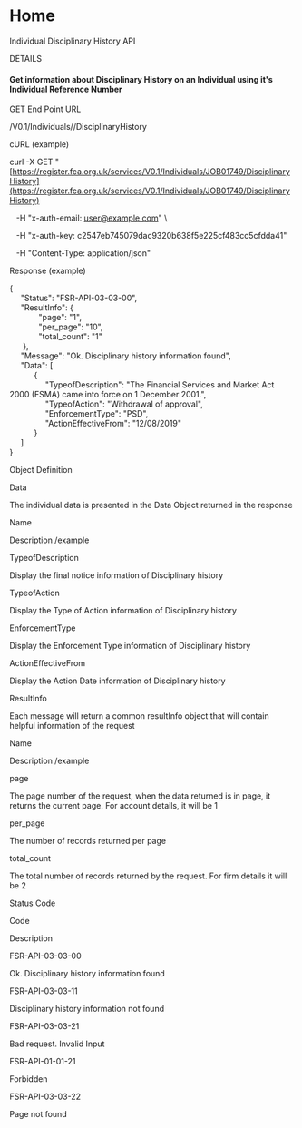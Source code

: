 # Home

Individual Disciplinary History API

  

DETAILS

#### Get information about Disciplinary History on an Individual using it's Individual Reference Number

  

GET End Point URL

/V0.1/Individuals/<IRN>/DisciplinaryHistory

  

cURL (example)

  

curl -X GET "[https://register.fca.org.uk/services/V0.1/Individuals/JOB01749/DisciplinaryHistory](https://register.fca.org.uk/services/V0.1/Individuals/JOB01749/DisciplinaryHistory)

   -H "x-auth-email: [user@example.com](mailto:user@example.com)" \\

   -H "x-auth-key: c2547eb745079dac9320b638f5e225cf483cc5cfdda41"

   -H "Content-Type: application/json"

  

Response (example)

  

{  
     "Status": "FSR-API-03-03-00",  
     "ResultInfo": {  
             "page": "1",  
             "per\_page": "10",  
             "total\_count": "1"  
      },  
     "Message": "Ok. Disciplinary history information found",  
     "Data": \[  
           {  
                "TypeofDescription": "The Financial Services and Market Act 2000 (FSMA) came into force on 1 December 2001.",  
                "TypeofAction": "Withdrawal of approval",  
                "EnforcementType": "PSD",  
                "ActionEffectiveFrom": "12/08/2019"  
           }  
     \]  
}

  

Object Definition

  

Data

  

The individual data is presented in the Data Object returned in the response

Name

Description /example

TypeofDescription

Display the final notice information of Disciplinary history

TypeofAction

Display the Type of Action information of Disciplinary history

EnforcementType

Display the Enforcement Type information of Disciplinary history

ActionEffectiveFrom

Display the Action Date information of Disciplinary history

  

ResultInfo

  

Each message will return a common resultInfo object that will contain helpful information of the request

Name

Description /example

page

The page number of the request, when the data returned is in page, it returns the current page. For account details, it will be 1

per\_page

The number of records returned per page

total\_count

The total number of records returned by the request. For firm details it will be 2

  

Status Code

  

Code

Description

FSR-API-03-03-00

Ok. Disciplinary history information found

FSR-API-03-03-11

Disciplinary history information not found

FSR-API-03-03-21

Bad request. Invalid Input

FSR-API-01-01-21

Forbidden

FSR-API-03-03-22

Page not found